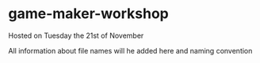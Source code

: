 # game-maker-workshop
Hosted on Tuesday the 21st of November

All information about file names will he added here and naming convention
